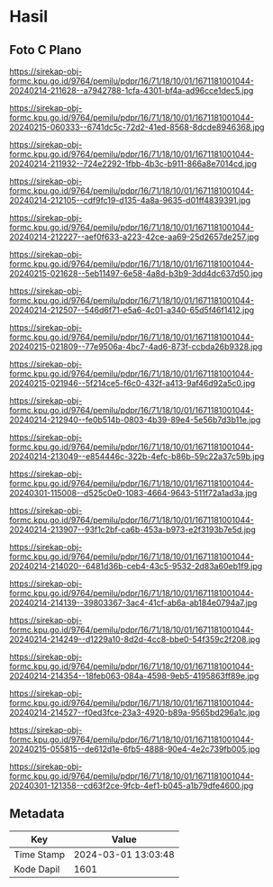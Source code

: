 # Hasil

## Foto C Plano

https://sirekap-obj-formc.kpu.go.id/9764/pemilu/pdpr/16/71/18/10/01/1671181001044-20240214-211628--a7942788-1cfa-4301-bf4a-ad96cce1dec5.jpg

https://sirekap-obj-formc.kpu.go.id/9764/pemilu/pdpr/16/71/18/10/01/1671181001044-20240215-060333--6741dc5c-72d2-41ed-8568-8dcde8946368.jpg

https://sirekap-obj-formc.kpu.go.id/9764/pemilu/pdpr/16/71/18/10/01/1671181001044-20240214-211932--724e2292-1fbb-4b3c-b911-866a8e7014cd.jpg

https://sirekap-obj-formc.kpu.go.id/9764/pemilu/pdpr/16/71/18/10/01/1671181001044-20240214-212105--cdf9fc19-d135-4a8a-9635-d01ff4839391.jpg

https://sirekap-obj-formc.kpu.go.id/9764/pemilu/pdpr/16/71/18/10/01/1671181001044-20240214-212227--aef0f633-a223-42ce-aa69-25d2657de257.jpg

https://sirekap-obj-formc.kpu.go.id/9764/pemilu/pdpr/16/71/18/10/01/1671181001044-20240215-021628--5eb11497-6e58-4a8d-b3b9-3dd4dc637d50.jpg

https://sirekap-obj-formc.kpu.go.id/9764/pemilu/pdpr/16/71/18/10/01/1671181001044-20240214-212507--546d6f71-e5a6-4c01-a340-65d5f46f1412.jpg

https://sirekap-obj-formc.kpu.go.id/9764/pemilu/pdpr/16/71/18/10/01/1671181001044-20240215-021809--77e9506a-4bc7-4ad6-873f-ccbda26b9328.jpg

https://sirekap-obj-formc.kpu.go.id/9764/pemilu/pdpr/16/71/18/10/01/1671181001044-20240215-021946--5f214ce5-f6c0-432f-a413-9af46d92a5c0.jpg

https://sirekap-obj-formc.kpu.go.id/9764/pemilu/pdpr/16/71/18/10/01/1671181001044-20240214-212940--fe0b514b-0803-4b39-89e4-5e56b7d3b11e.jpg

https://sirekap-obj-formc.kpu.go.id/9764/pemilu/pdpr/16/71/18/10/01/1671181001044-20240214-213049--e854446c-322b-4efc-b86b-59c22a37c59b.jpg

https://sirekap-obj-formc.kpu.go.id/9764/pemilu/pdpr/16/71/18/10/01/1671181001044-20240301-115008--d525c0e0-1083-4664-9643-511f72a1ad3a.jpg

https://sirekap-obj-formc.kpu.go.id/9764/pemilu/pdpr/16/71/18/10/01/1671181001044-20240214-213907--93f1c2bf-ca6b-453a-b973-e2f3193b7e5d.jpg

https://sirekap-obj-formc.kpu.go.id/9764/pemilu/pdpr/16/71/18/10/01/1671181001044-20240214-214020--6481d36b-ceb4-43c5-9532-2d83a60eb1f9.jpg

https://sirekap-obj-formc.kpu.go.id/9764/pemilu/pdpr/16/71/18/10/01/1671181001044-20240214-214139--39803367-3ac4-41cf-ab6a-ab184e0794a7.jpg

https://sirekap-obj-formc.kpu.go.id/9764/pemilu/pdpr/16/71/18/10/01/1671181001044-20240214-214249--d1229a10-8d2d-4cc8-bbe0-54f359c2f208.jpg

https://sirekap-obj-formc.kpu.go.id/9764/pemilu/pdpr/16/71/18/10/01/1671181001044-20240214-214354--18feb063-084a-4598-9eb5-4195863ff89e.jpg

https://sirekap-obj-formc.kpu.go.id/9764/pemilu/pdpr/16/71/18/10/01/1671181001044-20240214-214527--f0ed3fce-23a3-4920-b89a-9565bd296a1c.jpg

https://sirekap-obj-formc.kpu.go.id/9764/pemilu/pdpr/16/71/18/10/01/1671181001044-20240215-055815--de612d1e-6fb5-4888-90e4-4e2c739fb005.jpg

https://sirekap-obj-formc.kpu.go.id/9764/pemilu/pdpr/16/71/18/10/01/1671181001044-20240301-121358--cd63f2ce-9fcb-4ef1-b045-a1b79dfe4600.jpg


## Metadata

| Key        | Value               |
| ---------- | ------------------- |
| Time Stamp | 2024-03-01 13:03:48 |
| Kode Dapil | 1601                |



